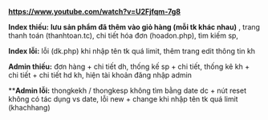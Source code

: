 **https://www.youtube.com/watch?v=U2Fjfqm-7g8**

**Index thiếu:**  **lưu sản phẩm đã thêm vào giỏ hàng (mỗi tk khác nhau)** , 
        trang thanh toán (thanhtoan.tc), 
        chi tiết hóa đơn (hoadon.php),
        tìm kiếm sp, 
       
        
**Index lỗi:** lỗi (dk.php) khi nhập tên tk quá limit, thêm trang edit thông tin kh
        
**Admin thiếu:** đơn hàng + chi tiết dh,
             thống kế sp + chi tiết,
             thống kê kh + chi tiết + chi tiết hd kh,
             hiện tài khoản đăng nhập admin

****Admin lỗi:** thongkekh / thongkesp không tìm bằng date dc + nút reset không có tác dụng vs date,
lỗi new + change khi nhập tên tk quá limit (khachhang)



            
            
